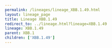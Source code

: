 ```yaml
---
permalink: /lineages/lineage_XBB.1.49.html
layout: lineage_page
title: Lineage XBB.1.49
redirect_to: ../lineage.html?lineage=XBB.1.49
lineage: XBB.1.49
parent: XBB.1
children: ['XBB.1.49']
---
```

